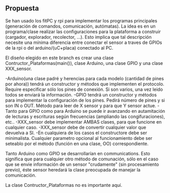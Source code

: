Propuesta
----------

Se han usado los fitPC y rpi para implementar los programas principales (generación de comandos, comunicación, autómatas).
La idea es en un programa/clase realizar las configuraciones para la plataforma a construir (cargador, explorador, recolector, ...).
Esto implica que tal descripción necesite una mínima diferencia entre conectar el sensor a traves de GPIOs de la rpi o del arduino/(uC+placa) conectado al PC.

El diseño elegido en este branch es crear una clase Contructor_Plataformas(main()), clase Arduino, una clase GPIO y una clase XXX_sensor.


-Arduino(una clase padré y herencias para cada modelo (cantidad de pines por ahora)) tendrá un constructor y métodos que implementen el protocolo. Require especificar sólo los pines de conexión. Si son varios, una vez leido todos se enviará la información.
-GPIO tendrá un constructor y métodos para implementar la configuración de los pines. Pedirá número de pines y si son IN o OUT. Método para leer de X sensor y para que Y sensor actue.
-Tanto para GPIO como para Arduino se puede ir avanzando en autamitación de lecturas y escrituras según frecuencias (ampliando las congifuraciones), etc..
-XXX_sensor debe implementar AMBAS clases, para que funcione en cualquier caso.
-XXX_sensor debe de convertir cualquier valor que devuelva a SI.
-En cualquiera de los casos el constructore debe ser minimalista. Cualquier parametro opcional al funcionamiento debe ser seteablo por el método (función en una clase, OO) correspondiente.

Tanto Arduino como GPIO se desarrollarían en communications. Esto significa que para cualquier otro método de comunación, sólo en el caso que se envie información de un sensor "crudamente" (sin procesamiento previo), éste sensor heredará la clase preocupada de manejar la comunicación.

La clase Contructor_Plataformas no es importante aquí.
